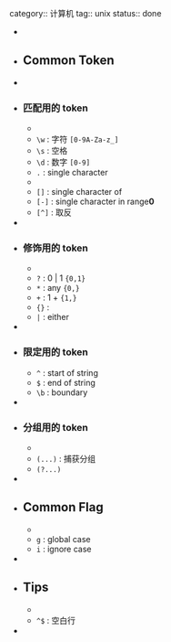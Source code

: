 category:: 计算机
tag:: unix
status:: done

-
- ## Common Token
-
- ### 匹配用的 token
	-
	- `\w` : 字符 `[0-9A-Za-z_]`
	- `\s` : 空格
	- `\d` : 数字 `[0-9]`
	- `.` : single character
	-
	- `[]` : single character of
	- `[-]` : single character in range**0**
	- `[^]` : 取反
-
- ### 修饰用的 token
	-
	- `?` : 0 | 1 `{0,1}`
	- `*` : any  `{0,}`
	- `+` : 1 + `{1,}`
	- `{}` :
	- `|` : either
-
- ### 限定用的 token
	- `^` : start of string
	- `$` : end of string
	- `\b` : boundary
-
- ### 分组用的 token
	-
	- `(...)` : 捕获分组
	- `(?...)`
-
- ## Common Flag
	-
	- `g` : global case
	- `i` : ignore case
-
- ## Tips
	-
	- `^$` : 空白行
-